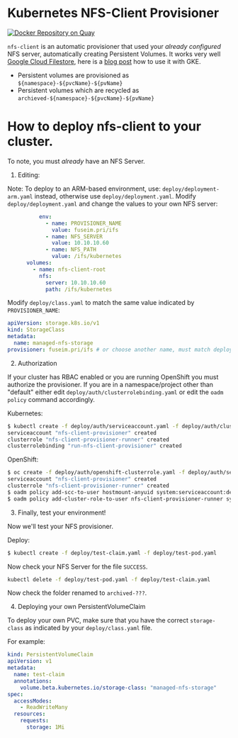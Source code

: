 # Kubernetes NFS-Client Provisioner

[![Docker Repository on Quay](https://quay.io/repository/rimusz/nfs-client-provisioner/status "Docker Repository on Quay")](https://quay.io/repository/rimusz/nfs-client-provisioner)


`nfs-client` is an automatic provisioner that used your *already configured* NFS server, automatically creating Persistent Volumes. It works very well [Google Cloud Filestore](https://cloud.google.com/sdk/gcloud/reference/beta/filestore/), here is a [blog post](https://rimusz.net/how-to-use-google-cloud-filestore-with-gke/) how to use it with GKE.

- Persistent volumes are provisioned as `${namespace}-${pvcName}-${pvName}`
- Persistent volumes which are recycled as `archieved-${namespace}-${pvcName}-${pvName}`

# How to deploy nfs-client to your cluster.

To note, you must *already* have an NFS Server.

1. Editing:

Note: To deploy to an ARM-based environment, use: `deploy/deployment-arm.yaml` instead, otherwise use `deploy/deployment.yaml`.
Modify `deploy/deployment.yaml` and change the values to your own NFS server:


```yaml
          env:
            - name: PROVISIONER_NAME
              value: fuseim.pri/ifs
            - name: NFS_SERVER
              value: 10.10.10.60
            - name: NFS_PATH
              value: /ifs/kubernetes
      volumes:
        - name: nfs-client-root
          nfs:
            server: 10.10.10.60
            path: /ifs/kubernetes
```

Modify `deploy/class.yaml` to match the same value indicated by `PROVISIONER_NAME`:

```yaml
apiVersion: storage.k8s.io/v1
kind: StorageClass
metadata:
  name: managed-nfs-storage
provisioner: fuseim.pri/ifs # or choose another name, must match deployment's env PROVISIONER_NAME'
```

2. Authorization

If your cluster has RBAC enabled or you are running OpenShift you must authorize the provisioner. If you are in a namespace/project other than "default" either edit `deploy/auth/clusterrolebinding.yaml` or edit the `oadm policy` command accordingly.

Kubernetes:

```sh
$ kubectl create -f deploy/auth/serviceaccount.yaml -f deploy/auth/clusterrole.yaml -f deploy/auth/clusterrolebinding.yaml
serviceaccount "nfs-client-provisioner" created
clusterrole "nfs-client-provisioner-runner" created
clusterrolebinding "run-nfs-client-provisioner" created
```

OpenShift:

```sh
$ oc create -f deploy/auth/openshift-clusterrole.yaml -f deploy/auth/serviceaccount.yaml
serviceaccount "nfs-client-provisioner" created
clusterrole "nfs-client-provisioner-runner" created
$ oadm policy add-scc-to-user hostmount-anyuid system:serviceaccount:default:nfs-client-provisioner
$ oadm policy add-cluster-role-to-user nfs-client-provisioner-runner system:serviceaccount:default:nfs-client-provisioner
```

3. Finally, test your environment!

Now we'll test your NFS provisioner.

Deploy:

```sh
$ kubectl create -f deploy/test-claim.yaml -f deploy/test-pod.yaml
```

Now check your NFS Server for the file `SUCCESS`.

```sh
kubectl delete -f deploy/test-pod.yaml -f deploy/test-claim.yaml
```

Now check the folder renamed to `archived-???`.

4. Deploying your own PersistentVolumeClaim

To deploy your own PVC, make sure that you have the correct `storage-class` as indicated by your `deploy/class.yaml` file.

For example:

```yaml
kind: PersistentVolumeClaim
apiVersion: v1
metadata:
  name: test-claim
  annotations:
    volume.beta.kubernetes.io/storage-class: "managed-nfs-storage"
spec:
  accessModes:
    - ReadWriteMany
  resources:
    requests:
      storage: 1Mi
```

